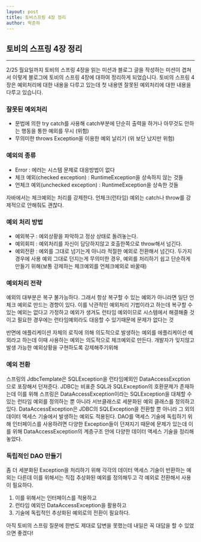 ```yaml
---
layout: post
title: 토비스프링 4장 정리
author: 박준하
---
```



## 토비의 스프링 4장 정리
-----

2/25 월요일까지 토비의 스프링 4장을 읽는 미션과 블로그 글을 작성하는 미션이 겹쳐서 이렇게 블로그에 토비의 스프링 4장에 대하여 정리하게 되었습니다.
토비의 스프링 4장은 예외처리에 대한 내용을 다루고 있는데 첫 내용엔 잘못된 예외처리에 대한 내용을 다루고 있습니다.

### 잘못된 예외처리
 - 문법에 의한 try catch를 사용해 catch부분에 단순히 출력을 하거나 아무것도 안하는 행동을 통한 예외를 무시 (위험)
 - 무의미한 throws Exception을 이용한 예외 날리기 (위 보단 났지만 위험)
 
### 예외의 종류
  - Error : 에러는 시스템 문제로 대응방법이 없다 
  - 체크 예외(checked exception) : RuntimeException을 상속하지 않는 것들
  - 언체크 예외(unchecked exception) : RuntimeException을 상속한 것들
  
  자바에서는 
  체크예외는 처리를 강제한다.
  언체크(런타임) 예외는 catch나 throw를 강제적으로 안해줘도 괜찮다.
  
### 예외 처리 방법
 - 예외복구 : 예외상황을 파악하고 정상 상태로 돌려놓는다.
 - 예외회피 : 예외처리를 자신이 담당하지않고 호출한쪽으로 throw해서 넘긴다.
 - 예외전환 : 예외를 그대로 넘기는게 아니라 적절한 예외로 전환해서 넘긴다. 두가지 경우에 사용
             예외 그대로 던지는게 무의미한 경우, 예외를 처리하기 쉽고 단순하게 만들기 위해(보통 강제하는 체크예외를 언체크예외로 바꿀때)
             
### 예외처리 전략
 예외의 대부분은 복구 불가능하다. 그래서 항상 복구할 수 있는 예외가 아니라면 일단 언체크 예외로 만드는 경향이 있다.
 이를 낙관적인 예외처리 기법이라고 하는데 복구할 수 있는 예외는 없다고 가정하고 예외가 생겨도 런타임 예외이므로 시스템에서 해결해줄 것이고 필요한 경우에는 
 런타임예외라도 대응할 수 있기때문에 문제가 없다는 것
 
 반면에 애플리케이션 자체의 로직에 의해 의도적으로 발생하는 예외를 에플리케이션 예외라고 하는데 이때 사용하는 예외는 의도적으로 체크예외로 만든다.
 개발자가 잊지않고 발생 가능한 예외상황을 구현하도록 강제해주기위해
 
### 예외 전환
 스프링의 JdbcTemplate은 SQLException을 런타임예외인 DataAccessExcption으로 포장해서 던져준다.
 JDBC는 비표준 SQL과 SQLException의 호환문제가 존재하는데 이를 위해 스프링은 DataAccessException이라는 SQLException을 대체할 수 있는
 런타임 예외를 정의하는 뿐 아니라 서브클래스로 세분화된 예외 클래스를 정의하고 있다.
 DataAccessException은 JDBC의 SQLException을 전환할 뿐 아니라 그 외의 데이터 액세스 기술에서 발생하는 예외도 적용된다.
 DAO를 액세스 기술에 독립하기 위해 인터페이스를 사용하려면 다양한 Exception들이 던져지기 때문에 문제가 있는데
 이를 위해 DataAccessException의 계층구조 안에 다양한 데이터 액세스 기술을 정리해 놓았다.
 
### 독립적인 DAO 만들기
 좀 더 세분화된 Exception을 처리하기 위해 각각의 데이터 액세스 기술이 반환하는 예외는 다른데 이를 위해서는 직접 추상화된 예외를 정의해두고 
 각 예외로 전환해서 사용이 필요하다.
 1. 이를 위해서는 인터페이스를 적용하고
 2. 런타임 예외인 DataAccessException을 활용하고 
 3. 기술에 독립적인 추상화된 예외로의 전환이 필요하다.
 
 아직 토비의 스프링 질문에 한번도 제대로 답변을 못했는데 내일은 꼭 대답을 할 수 있었으면 좋겠다!
